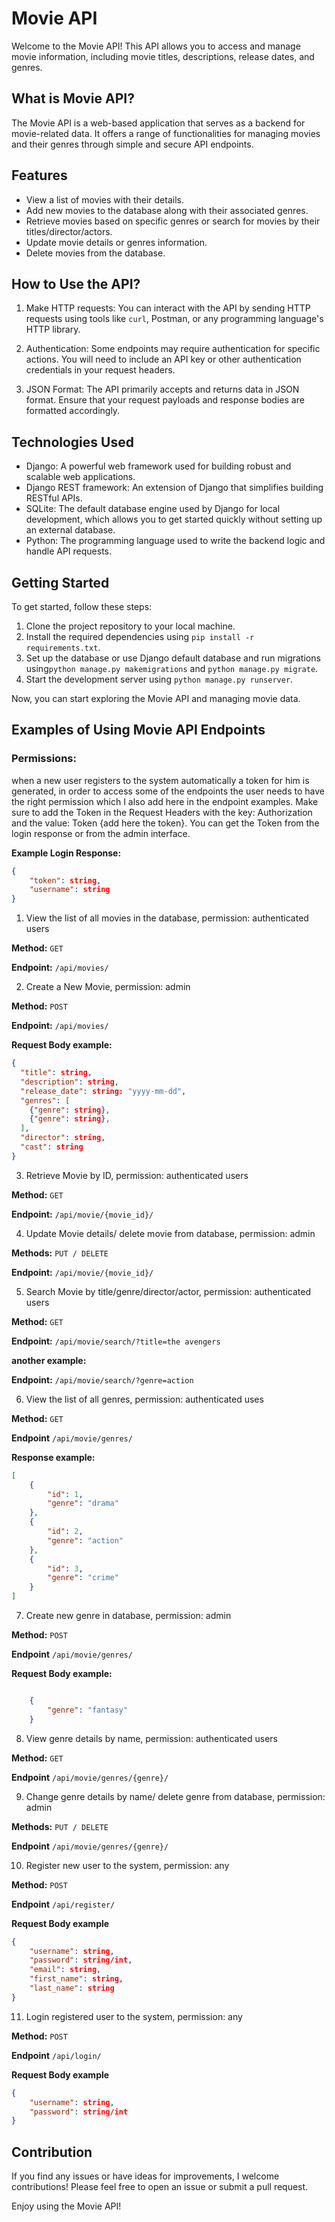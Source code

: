 # Movie API

Welcome to the Movie API! This API allows you to access and manage movie information, including movie titles, descriptions, release dates, and genres.

## What is Movie API?

The Movie API is a web-based application that serves as a backend for movie-related data. It offers a range of functionalities for managing movies and their genres through simple and secure API endpoints.

## Features

- View a list of movies with their details.
- Add new movies to the database along with their associated genres.
- Retrieve movies based on specific genres or search for movies by their titles/director/actors.
- Update movie details or genres information.
- Delete movies from the database.

## How to Use the API?

1. Make HTTP requests: You can interact with the API by sending HTTP requests using tools like `curl`, Postman, or any programming language's HTTP library.

2. Authentication: Some endpoints may require authentication for specific actions. You will need to include an API key or other authentication credentials in your request headers.

3. JSON Format: The API primarily accepts and returns data in JSON format. Ensure that your request payloads and response bodies are formatted accordingly.



## Technologies Used

- Django: A powerful web framework used for building robust and scalable web applications.
- Django REST framework: An extension of Django that simplifies building RESTful APIs.
- SQLite: The default database engine used by Django for local development, which allows you to get started quickly without setting up an external database.
- Python: The programming language used to write the backend logic and handle API requests.

## Getting Started

To get started, follow these steps:

1. Clone the project repository to your local machine.
2. Install the required dependencies using `pip install -r requirements.txt`.
3. Set up the database or use Django default database and run migrations using`python manage.py makemigrations` and  `python manage.py migrate`.
4. Start the development server using `python manage.py runserver`.

Now, you can start exploring the Movie API and managing movie data.

## Examples of Using Movie API Endpoints

### Permissions:
 when a new user registers to the system automatically a token for him is generated, in order to access some of the endpoints the user needs to have the right permission which I also add here in the endpoint examples.
Make sure to add the Token in the Request Headers with the key: Authorization and the value: Token {add here the token}.
You can get the Token from the login response or from the admin interface.

**Example Login Response:**

```json
{
    "token": string,
    "username": string
}
```

1. View the list of all movies in the database, permission: authenticated users
   
**Method:** `GET`

**Endpoint:** `/api/movies/`

2. Create a New Movie, permission: admin

**Method:** `POST`

**Endpoint:** `/api/movies/`

**Request Body example:**
```json
{
  "title": string,
  "description": string,
  "release_date": string: "yyyy-mm-dd",
  "genres": [
    {"genre": string},
    {"genre": string},
  ], 
  "director": string,
  "cast": string
}
```
3. Retrieve Movie by ID, permission: authenticated users

**Method:** `GET`

**Endpoint:** `/api/movie/{movie_id}/`

4. Update Movie details/ delete movie from database, permission: admin

**Methods:** `PUT / DELETE`

**Endpoint:** `/api/movie/{movie_id}/`

5. Search Movie by title/genre/director/actor, permission: authenticated users

**Method:** `GET`

**Endpoint:** `/api/movie/search/?title=the avengers`

**another example:**

**Endpoint:** `/api/movie/search/?genre=action`

6. View the list of all genres, permission: authenticated uses

**Method:** `GET`

**Endpoint** `/api/movie/genres/`

**Response example:**
```json 
[
    {
        "id": 1,
        "genre": "drama"
    },
    {
        "id": 2,
        "genre": "action"
    },
    {
        "id": 3,
        "genre": "crime"
    }
]
```
7. Create new genre in database, permission: admin

**Method:** `POST`

**Endpoint** `/api/movie/genres/`

**Request Body example:**
```json 

    {
        "genre": "fantasy"
    }
```
8. View genre details by name, permission: authenticated users

**Method:** `GET`

**Endpoint** `/api/movie/genres/{genre}/`

9. Change genre details by name/ delete genre from database, permission: admin

**Methods:** `PUT / DELETE`

**Endpoint** `/api/movie/genres/{genre}/`

10. Register new user to the system, permission: any

**Method:** `POST`

**Endpoint** `/api/register/`

**Request Body example**
```json
{
    "username": string,
    "password": string/int,
    "email": string,
    "first_name": string,
    "last_name": string
}
```

11. Login registered user to the system, permission: any

**Method:** `POST`

**Endpoint** `/api/login/`

**Request Body example**
```json
{
    "username": string,
    "password": string/int
}
```
## Contribution

If you find any issues or have ideas for improvements, I welcome contributions! Please feel free to open an issue or submit a pull request.

Enjoy using the Movie API!

